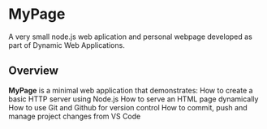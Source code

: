 # MyPage
A very small node.js web aplication and personal webpage developed as part of Dynamic Web Applications.

## Overview
**MyPage** is a minimal web application that demonstrates:
How to create a basic HTTP server using Node.js
How to serve an HTML page dynamically
How to use Git and Github for version control
How to commit, push and manage project changes from VS Code